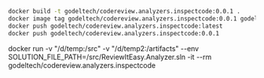```bash
docker build -t godeltech/codereview.analyzers.inspectcode:0.0.1 . 
docker image tag godeltech/codereview.analyzers.inspectcode:0.0.1 godeltech/codereview.analyzers.inspectcode:latest
docker push godeltech/codereview.analyzers.inspectcode:latest
docker push godeltech/codereview.analyzers.inspectcode:0.0.1
```
docker run -v "/d/temp:/src" -v "/d/temp2:/artifacts" --env SOLUTION_FILE_PATH=/src/ReviewItEasy.Analyzer.sln -it --rm godeltech/codereview.analyzers.inspectcode